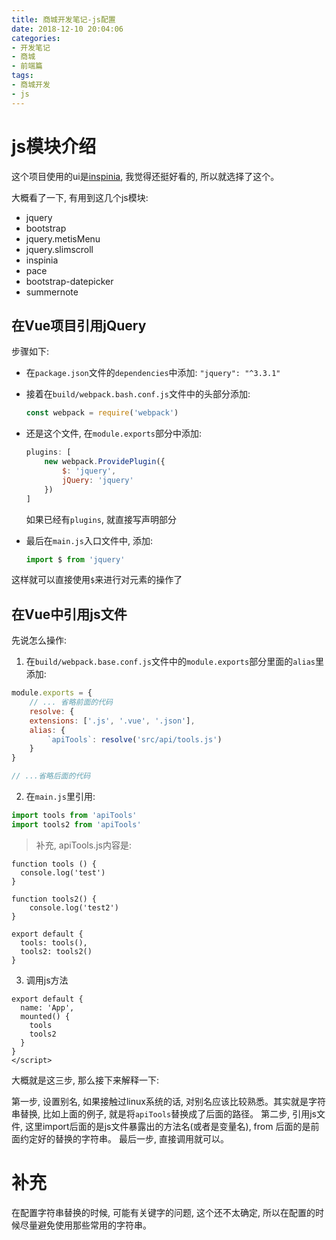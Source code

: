 ```yaml
---
title: 商城开发笔记-js配置
date: 2018-12-10 20:04:06
categories:
- 开发笔记
- 商城
- 前端篇
tags:
- 商城开发
- js
---
```


# js模块介绍

这个项目使用的ui是[inspinia](http://cn.inspinia.cn/), 我觉得还挺好看的, 所以就选择了这个。

大概看了一下, 有用到这几个js模块:

* jquery
* bootstrap
* jquery.metisMenu
* jquery.slimscroll
* inspinia
* pace
* bootstrap-datepicker
* summernote

## 在Vue项目引用jQuery

步骤如下:

* 在`package.json`文件的`dependencies`中添加: `"jquery": "^3.3.1"`

* 接着在`build/webpack.bash.conf.js`文件中的头部分添加:

  ```js
  const webpack = require('webpack')
  ```

* 还是这个文件, 在`module.exports`部分中添加:

  ```js
  plugins: [
      new webpack.ProvidePlugin({
          $: 'jquery',
          jQuery: 'jquery'
      })
  ]
  ```

  如果已经有`plugins`, 就直接写声明部分

* 最后在`main.js`入口文件中, 添加:

  ```js
  import $ from 'jquery'
  ```

这样就可以直接使用`$`来进行对元素的操作了


## 在Vue中引用js文件

先说怎么操作:

1. 在`build/webpack.base.conf.js`文件中的`module.exports`部分里面的`alias`里添加:
```js
module.exports = {
	// ... 省略前面的代码
	resolve: {
    extensions: ['.js', '.vue', '.json'],
    alias: {
		`apiTools`: resolve('src/api/tools.js')
	}
}

// ...省略后面的代码
```
2. 在`main.js`里引用:
```js
import tools from 'apiTools'
import tools2 from 'apiTools'
```
> 补充, apiTools.js内容是:
```
function tools () {
  console.log('test')
}

function tools2() {
	console.log('test2')
}

export default {
  tools: tools(),
  tools2: tools2()
}
```
3. 调用js方法
```
export default {
  name: 'App',
  mounted() {
    tools
    tools2
  }
}
</script>
```

大概就是这三步, 那么接下来解释一下:

第一步, 设置别名, 如果接触过linux系统的话, 对别名应该比较熟悉。其实就是字符串替换, 比如上面的例子, 就是将`apiTools`替换成了后面的路径。
第二步, 引用js文件, 这里import后面的是js文件暴露出的方法名(或者是变量名), from 后面的是前面约定好的替换的字符串。
最后一步, 直接调用就可以。

# 补充

在配置字符串替换的时候, 可能有关键字的问题, 这个还不太确定, 所以在配置的时候尽量避免使用那些常用的字符串。
